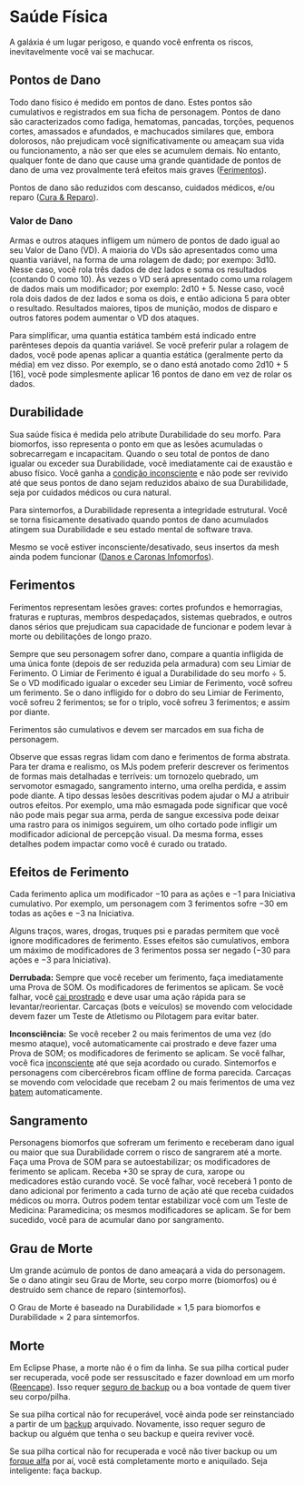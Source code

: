 # Saúde Física

A galáxia é um lugar perigoso, e quando você enfrenta os riscos, inevitavelmente você vai se machucar.

## Pontos de Dano

Todo dano físico é medido em pontos de dano. Estes pontos são cumulativos e registrados em sua ficha de personagem. Pontos de dano são caracterizados como fadiga, hematomas, pancadas, torções, pequenos cortes, amassados e afundados, e machucados similares que, embora dolorosos, não prejudicam você significativamente ou ameaçam sua vida ou funcionamento, a não ser que eles se acumulem demais. No entanto, qualquer fonte de dano que cause uma grande quantidade de pontos de dano de uma vez provalmente terá efeitos mais graves ([Ferimentos](../12/16-physical-health.md#wounds)).

Pontos de dano são reduzidos com descanso, cuidados médicos, e/ou reparo ([Cura & Reparo](../12/17-healing-and-repair.md)).

### Valor de Dano

Armas e outros ataques infligem um número de pontos de dado igual ao seu Valor de Dano (VD). A maioria do VDs são apresentados como uma quantia variável, na forma de uma rolagem de dado; por exempo: 3d10. Nesse caso, você rola três dados de dez lados e soma os resultados (contando 0 como 10). Às vezes o VD será apresentado como uma rolagem de dados mais um modificador; por exemplo: 2d10 + 5. Nesse caso, você rola dois dados de dez lados e soma os dois, e então adiciona 5 para obter o resultado. Resultados maiores, tipos de munição, modos de disparo e outros fatores podem aumentar o VD dos ataques.

Para simplificar, uma quantia estática também está indicado entre parênteses depois da quantia variável. Se você preferir pular a rolagem de dados, você pode apenas aplicar a quantia estática (geralmente perto da média) em vez disso. Por exemplo, se o dano está anotado como 2d10 + 5 \[16\], você pode simplesmente aplicar 16 pontos de dano em vez de rolar os dados.

## Durabilidade

Sua saúde física é medida pelo atribute Durabilidade do seu morfo. Para biomorfos, isso representa o ponto em que as lesões acumuladas o sobrecarregam e incapacitam. Quando o seu total de pontos de dano igualar ou exceder sua Durabilidade, você imediatamente cai de exaustão e abuso físico. Você ganha a [condição inconsciente](../12/21-other-action-factors.md#conditions) e não pode ser revivido até que seus pontos de dano sejam reduzidos abaixo de sua Durabilidade, seja por cuidados médicos ou cura natural.

Para sintemorfos, a Durabilidade representa a integridade estrutural. Você se torna fisicamente desativado quando pontos de dano acumulados atingem sua Durabilidade e seu estado mental de software trava.

Mesmo se você estiver inconsciente/desativado, seus insertos da mesh ainda podem funcionar ([Danos e Caronas Infomorfos](../13/15-hardware-damage.md#damage-and-infomorph-riders)).

## Ferimentos

Ferimentos representam lesões graves: cortes profundos e hemorragias, fraturas e rupturas, membros despedaçados, sistemas quebrados, e outros danos sérios que prejudicam sua capacidade de funcionar e podem levar à morte ou debilitações de longo prazo.

Sempre que seu personagem sofrer dano, compare a quantia infligida de uma única fonte (depois de ser reduzida pela armadura) com seu Limiar de Ferimento. O Limiar de Ferimento é igual a Durabilidade do seu morfo ÷ 5. Se o VD modificado igualar o exceder seu Limiar de Ferimento, você sofreu um ferimento. Se o dano infligido for o dobro do seu Limiar de Ferimento, você sofreu 2 ferimentos; se for o triplo, você sofreu 3 ferimentos; e assim por diante.

Ferimentos são cumulativos e devem ser marcados em sua ficha de personagem.

Observe que essas regras lidam com dano e ferimentos de forma abstrata. Para ter drama e realismo, os MJs podem preferir descrever os ferimentos de formas mais detalhadas e terríveis: um tornozelo quebrado, um servomotor esmagado, sangramento interno, uma orelha perdida, e assim pode diante. A tipo dessas lesões descritivas podem ajudar o MJ a atribuir outros efeitos. Por exemplo, uma mão esmagada pode significar que você não pode mais pegar sua arma, perda de sangue excessiva pode deixar uma rastro para os inimigos seguirem, um olho cortado pode infligir um modificador adicional de percepção visual. Da mesma forma, esses detalhes podem impactar como você é curado ou tratado.

## Efeitos de Ferimento

Cada ferimento aplica um modificador −10 para as ações e −1 para Iniciativa cumulativo. Por exemplo, um personagem com 3 ferimentos sofre −30 em todas as ações e −3 na Iniciativa.

Alguns traços, wares, drogas, truques psi e paradas permitem que você ignore modificadores de ferimento. Esses efeitos são cumulativos, embora um máximo de modificadores de 3 ferimentos possa ser negado (−30 para ações e −3 para Iniciativa).

**Derrubada:** Sempre que você receber um ferimento, faça imediatamente uma Prova de SOM. Os modificadores de ferimentos se aplicam. Se você falhar, você [cai prostrado](../12/21-other-action-factors.md#conditions) e deve usar uma ação rápida para se levantar/reorientar. Carcaças (bots e veículos) se movendo com velocidade devem fazer um Teste de Atletismo ou Pilotagem para evitar bater.

**Inconsciência:** Se você receber 2 ou mais ferimentos de uma vez (do mesmo ataque), você automaticamente cai prostrado e deve fazer uma Prova de SOM; os modificadores de ferimento se aplicam. Se você falhar, você fica [inconsciente](../12/21-other-action-factors.md#conditions) até que seja acordado ou curado. Sintemorfos e personagens com cibercérebros ficam offline de forma parecida. Carcaças se movendo com velocidade que recebam 2 ou mais ferimentos de uma vez [batem](../12/25-vehicle-movement.md#crashes) automaticamente.

## Sangramento

Personagens biomorfos que sofreram um ferimento e receberam dano igual ou maior que sua Durabilidade correm o risco de sangrarem até a morte. Faça uma Prova de SOM para se autoestabilizar; os modificadores de ferimento se aplicam. Receba +30 se spray de cura, xarope ou medicadores estão curando você. Se você falhar, você receberá 1 ponto de dano adicional por ferimento a cada turno de ação até que receba cuidados médicos ou morra. Outros podem tentar estabilizar você com um Teste de Medicina: Paramedicina; os mesmos modificadores se aplicam. Se for bem sucedido, você para de acumular dano por sangramento.

## Grau de Morte

Um grande acúmulo de pontos de dano ameaçará a vida do personagem. Se o dano atingir seu Grau de Morte, seu corpo morre (biomorfos) ou é destruído sem chance de reparo (sintemorfos).

O Grau de Morte é baseado na Durabilidade × 1,5 para biomorfos e Durabilidade × 2 para sintemorfos.

## Morte

Em Eclipse Phase, a morte não é o fim da linha. Se sua pilha cortical puder ser recuperada, você pode ser ressuscitado e fazer download em um morfo ([Reencape](../15/02-resleeving.md)). Isso requer [seguro de backup](../15/01-backups-and-uploading.md#death-and-backup-insurance) ou a boa vontade de quem tiver seu corpo/pilha.

Se sua pilha cortical não for recuperável, você ainda pode ser reinstanciado a partir de um [backup](../15/01-backups-and-uploading.md) arquivado. Novamente, isso requer seguro de backup ou alguém que tenha o seu backup e queira reviver você.

Se sua pilha cortical não for recuperada e você não tiver backup ou um [forque alfa](../15/04-forking-and-merging.md#alpha-forks) por aí, você está completamente morto e aniquilado. Seja inteligente: faça backup.

